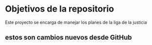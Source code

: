 # Objetivos de la repositorio

Este proyecto se encarga de manejar los planes de la liga de la justicia


## estos son cambios nuevos desde GitHub  
